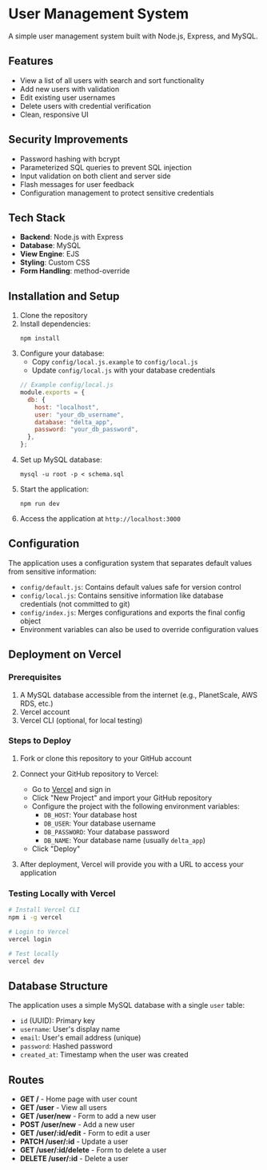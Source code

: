 # User Management System

A simple user management system built with Node.js, Express, and MySQL.

## Features

- View a list of all users with search and sort functionality
- Add new users with validation
- Edit existing user usernames
- Delete users with credential verification
- Clean, responsive UI

## Security Improvements

- Password hashing with bcrypt
- Parameterized SQL queries to prevent SQL injection
- Input validation on both client and server side
- Flash messages for user feedback
- Configuration management to protect sensitive credentials

## Tech Stack

- **Backend**: Node.js with Express
- **Database**: MySQL
- **View Engine**: EJS
- **Styling**: Custom CSS
- **Form Handling**: method-override

## Installation and Setup

1. Clone the repository
2. Install dependencies:
   ```
   npm install
   ```
3. Configure your database:
   - Copy `config/local.js.example` to `config/local.js`
   - Update `config/local.js` with your database credentials
   ```javascript
   // Example config/local.js
   module.exports = {
     db: {
       host: "localhost",
       user: "your_db_username",
       database: "delta_app",
       password: "your_db_password",
     },
   };
   ```
4. Set up MySQL database:
   ```
   mysql -u root -p < schema.sql
   ```
5. Start the application:
   ```
   npm run dev
   ```
6. Access the application at `http://localhost:3000`

## Configuration

The application uses a configuration system that separates default values from sensitive information:

- `config/default.js`: Contains default values safe for version control
- `config/local.js`: Contains sensitive information like database credentials (not committed to git)
- `config/index.js`: Merges configurations and exports the final config object
- Environment variables can also be used to override configuration values

## Deployment on Vercel

### Prerequisites

1. A MySQL database accessible from the internet (e.g., PlanetScale, AWS RDS, etc.)
2. Vercel account
3. Vercel CLI (optional, for local testing)

### Steps to Deploy

1. Fork or clone this repository to your GitHub account
2. Connect your GitHub repository to Vercel:

   - Go to [Vercel](https://vercel.com/) and sign in
   - Click "New Project" and import your GitHub repository
   - Configure the project with the following environment variables:
     - `DB_HOST`: Your database host
     - `DB_USER`: Your database username
     - `DB_PASSWORD`: Your database password
     - `DB_NAME`: Your database name (usually `delta_app`)
   - Click "Deploy"

3. After deployment, Vercel will provide you with a URL to access your application

### Testing Locally with Vercel

```bash
# Install Vercel CLI
npm i -g vercel

# Login to Vercel
vercel login

# Test locally
vercel dev
```

## Database Structure

The application uses a simple MySQL database with a single `user` table:

- `id` (UUID): Primary key
- `username`: User's display name
- `email`: User's email address (unique)
- `password`: Hashed password
- `created_at`: Timestamp when the user was created

## Routes

- **GET /** - Home page with user count
- **GET /user** - View all users
- **GET /user/new** - Form to add a new user
- **POST /user/new** - Add a new user
- **GET /user/:id/edit** - Form to edit a user
- **PATCH /user/:id** - Update a user
- **GET /user/:id/delete** - Form to delete a user
- **DELETE /user/:id** - Delete a user
